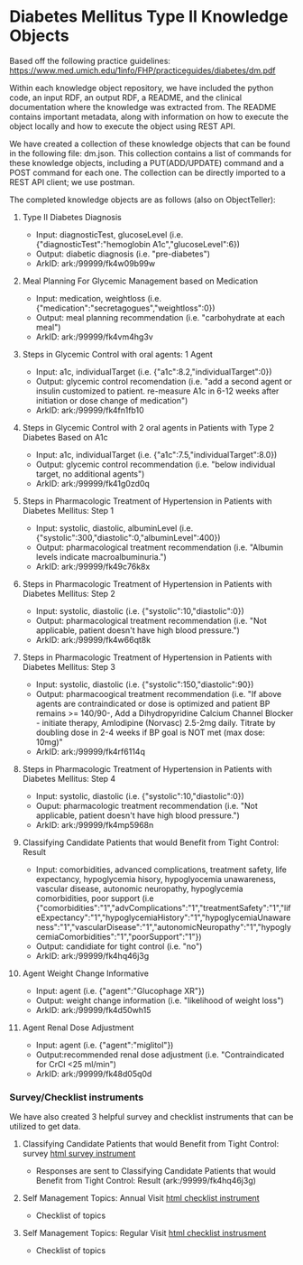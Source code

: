 # Diabetes Mellitus Type II Knowledge Objects
Based off the following practice guidelines: https://www.med.umich.edu/1info/FHP/practiceguides/diabetes/dm.pdf

Within each knowledge object repository, we have included the python code, an input RDF, an output RDF, a README, and the clinical documentation where the knowledge was extracted from. The README contains important metadata, along with information on how to execute the object locally and how to execute the object using REST API.

We have created a collection of these knowledge objects that can be found in the following file: dm.json. This collection contains a list of commands for these knowledge objects, including a PUT(ADD/UPDATE) command and a POST command for each one. The collection can be directly imported to a REST API client; we use postman.


The completed knowledge objects are as follows (also on ObjectTeller):

   1. Type II Diabetes Diagnosis
      - Input: diagnosticTest, glucoseLevel (i.e. {"diagnosticTest":"hemoglobin A1c","glucoseLevel":6})
      - Output: diabetic diagnosis (i.e. "pre-diabetes")
      - ArkID: ark:/99999/fk4w09b99w

   2. Meal Planning For Glycemic Management based on Medication
      - Input: medication, weightloss (i.e. {"medication":"secretagogues","weightloss":0})
      - Output: meal planning recommendation (i.e. "carbohydrate at each meal")
      - ArkID: ark:/99999/fk4vm4hg3v

   3. Steps in Glycemic Control with oral agents: 1 Agent
      - Input: a1c, individualTarget (i.e. {"a1c":8.2,"individualTarget":0})
      - Output: glycemic control recomendation (i.e. "add a second agent or insulin customized to patient. re-measure A1c in 6-12 weeks after initiation or dose change of medication")
      - ArkID: ark:/99999/fk4fn1fb10

   4. Steps in Glycemic Control with 2 oral agents in Patients with Type 2 Diabetes Based on A1c
      - Input: a1c, individualTarget (i.e. {"a1c":7.5,"individualTarget":8.0})
      - Output: glycemic control recommendation (i.e. "below individual target, no additional agents")
      - ArkID: ark:/99999/fk41g0zd0q

   5. Steps in Pharmacologic Treatment of Hypertension in Patients with Diabetes Mellitus: Step 1
      - Input: systolic, diastolic, albuminLevel (i.e. {"systolic":300,"diastolic":0,"albuminLevel":400})
      - Output: pharmacological treatment recommendation (i.e. "Albumin levels indicate macroalbuminuria.")
      - ArkID: ark:/99999/fk49c76k8x

   6. Steps in Pharmacologic Treatment of Hypertension in Patients with Diabetes Mellitus: Step 2
      - Input: systolic, diastolic (i.e. {"systolic":10,"diastolic":0})
      - Output: pharmacological treatment recommendation (i.e. "Not applicable, patient doesn't have high blood pressure.")
      - ArkID: ark:/99999/fk4w66qt8k

   7. Steps in Pharmacologic Treatment of Hypertension in Patients with Diabetes Mellitus: Step 3
      - Input: systolic, diastolic (i.e. {"systolic":150,"diastolic":90})
      - Output: pharmacoogical treatment recommendation (i.e. "If above agents are contraindicated or dose is optimized and patient BP remains >= 140/90-, Add a Dihydropyridine Calcium Channel Blocker - initiate therapy, Amlodipine (Norvasc) 2.5-2mg daily. Titrate by doubling dose in 2-4 weeks if BP goal is NOT met (max dose: 10mg)"
      - ArkID: ark:/99999/fk4rf6114q

   8. Steps in Pharmacologic Treatment of Hypertension in Patients with Diabetes Mellitus: Step 4
      - Input: systolic, diastolic (i.e. {"systolic":10,"diastolic":0})
      - Ouput: pharmacologic treatment recommendation (i.e. "Not applicable, patient doesn't have high blood pressure.")
      - ArkID: ark:/99999/fk4mp5968n

   9. Classifying Candidate Patients that would Benefit from Tight Control: Result
      - Input: comorbidities, advanced complications, treatment safety, life expectancy, hypoglycemia hisory, hypoglyocemia unawareness, vascular disease, autonomic neuropathy, hypoglycemia comorbidities, poor support (i.e {"comorbidities":"1","advComplications":"1","treatmentSafety":"1","lifeExpectancy":"1","hypoglycemiaHistory":"1","hypoglycemiaUnawareness":"1","vascularDisease":"1","autonomicNeuropathy":"1","hypoglycemiaComorbidities":"1","poorSupport":"1"})
      - Output: candidiate for tight control (i.e.  "no")
      - ArkID: ark:/99999/fk4hq46j3g

   10. Agent Weight Change Informative
       - Input: agent (i.e. {"agent":"Glucophage XR"})
       - Output: weight change information (i.e. "likelihood of weight loss")
       - ArkID: ark:/99999/fk4d50wh15

   11. Agent Renal Dose Adjustment
       - Input: agent (i.e. {"agent":"miglitol"})
       - Output:recommended renal dose adjustment (i.e. "Contraindicated for CrCl <25 ml/min")
       - ArkID: ark:/99999/fk48d05q0d


### Survey/Checklist instruments
We have also created 3 helpful survey and checklist instruments that can be utilized to get data.

   1. Classifying Candidate Patients that would Benefit from Tight Control: survey [html survey instrument](./classifying-candidate-for-tight-control/resource/classifying-candidate-for-tight-control-of-blood-glucose.html)
      - Responses are sent to Classifying Candidate Patients that would Benefit from Tight Control: Result (ark:/99999/fk4hq46j3g)

   2. Self Management Topics: Annual Visit [html checklist instrument](./self-management-topics/annual/self-management-topics-annual.html)
      - Checklist of topics

   3. Self Management Topics: Regular Visit [html checklist instrusment](./self-management-topics/regular/self-management-topics-regular.html)
      - Checklist of topics
